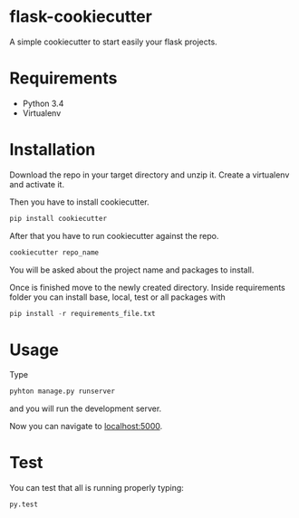 # flask-cookiecutter
A simple cookiecutter to start easily your flask projects.

# Requirements
+ Python 3.4
+ Virtualenv

# Installation
Download the repo in your target directory and unzip it. Create a virtualenv and activate it.

Then you have to install cookiecutter.

```python
pip install cookiecutter
```

After that you have to run cookiecutter against the repo.
```python
cookiecutter repo_name
```
You will be asked about the project name and packages to install.

Once is finished move to the newly created directory. Inside requirements folder you can install base, local, test or all packages with
```python
pip install -r requirements_file.txt
```

# Usage
Type
```python
pyhton manage.py runserver
```
 and you will run the development server.

Now you can navigate to [localhost:5000](http://localhost:5000).

# Test
You can test that all is running properly typing:
```python
py.test
```